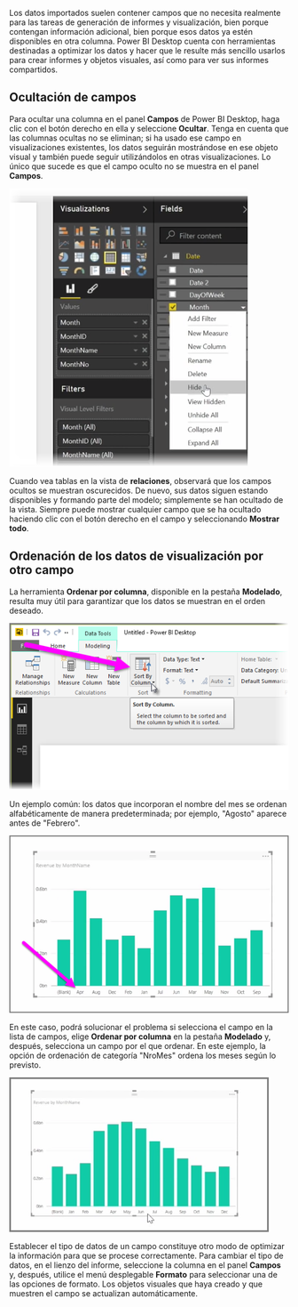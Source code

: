 Los datos importados suelen contener campos que no necesita realmente para las tareas de generación de informes y visualización, bien porque contengan información adicional, bien porque esos datos ya estén disponibles en otra columna. Power BI Desktop cuenta con herramientas destinadas a optimizar los datos y hacer que le resulte más sencillo usarlos para crear informes y objetos visuales, así como para ver sus informes compartidos.

## <a name="hiding-fields"></a>Ocultación de campos
Para ocultar una columna en el panel **Campos** de Power BI Desktop, haga clic con el botón derecho en ella y seleccione **Ocultar**. Tenga en cuenta que las columnas ocultas no se eliminan; si ha usado ese campo en visualizaciones existentes, los datos seguirán mostrándose en ese objeto visual y también puede seguir utilizándolos en otras visualizaciones. Lo único que sucede es que el campo oculto no se muestra en el panel **Campos**.

![](media/2-4-optimize-data-models/2-4_1.png)

Cuando vea tablas en la vista de **relaciones**, observará que los campos ocultos se muestran oscurecidos. De nuevo, sus datos siguen estando disponibles y formando parte del modelo; simplemente se han ocultado de la vista. Siempre puede mostrar cualquier campo que se ha ocultado haciendo clic con el botón derecho en el campo y seleccionando **Mostrar todo**.

## <a name="sorting-visualization-data-by-another-field"></a>Ordenación de los datos de visualización por otro campo
La herramienta **Ordenar por columna**, disponible en la pestaña **Modelado**, resulta muy útil para garantizar que los datos se muestran en el orden deseado.

![](media/2-4-optimize-data-models/2-4_2.png)

Un ejemplo común: los datos que incorporan el nombre del mes se ordenan alfabéticamente de manera predeterminada; por ejemplo, "Agosto" aparece antes de "Febrero".

![](media/2-4-optimize-data-models/2-4_3.png)

En este caso, podrá solucionar el problema si selecciona el campo en la lista de campos, elige **Ordenar por columna** en la pestaña **Modelado** y, después, selecciona un campo por el que ordenar. En este ejemplo, la opción de ordenación de categoría "NroMes" ordena los meses según lo previsto.

![](media/2-4-optimize-data-models/2-4_4.png)

Establecer el tipo de datos de un campo constituye otro modo de optimizar la información para que se procese correctamente. Para cambiar el tipo de datos, en el lienzo del informe, seleccione la columna en el panel **Campos** y, después, utilice el menú desplegable **Formato** para seleccionar una de las opciones de formato. Los objetos visuales que haya creado y que muestren el campo se actualizan automáticamente.

